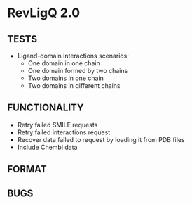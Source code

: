 # RevLigQ 2.0

## TESTS

* Ligand-domain interactions scenarios:
  * One domain in one chain
  * One domain formed by two chains
  * Two domains in one chain
  * Two domains in different chains

## FUNCTIONALITY

* Retry failed SMILE requests
* Retry failed interactions request
* Recover data failed to request by loading it from PDB files
* Include Chembl data

## FORMAT

## BUGS
